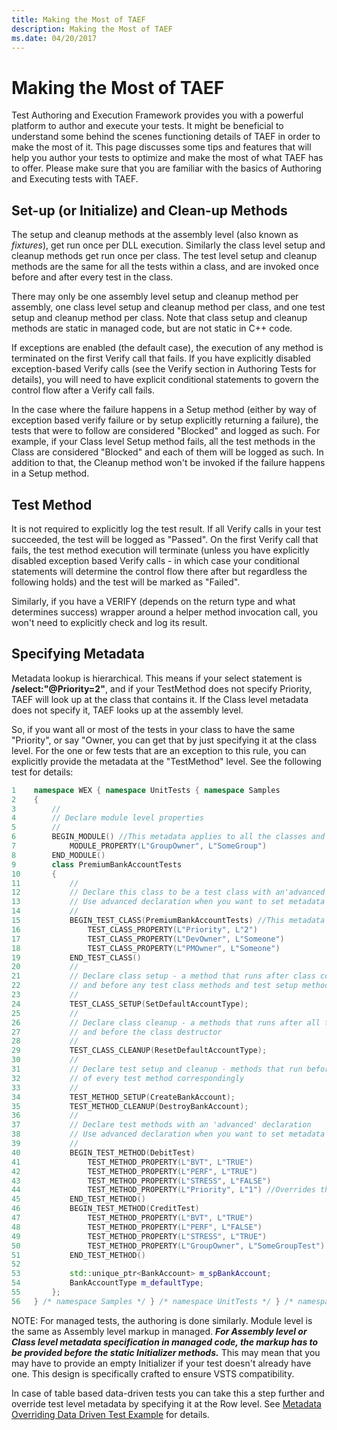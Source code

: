 ```yaml
---
title: Making the Most of TAEF
description: Making the Most of TAEF
ms.date: 04/20/2017
---
```


# Making the Most of TAEF


Test Authoring and Execution Framework provides you with a powerful platform to author and execute your tests. It might be beneficial to understand some behind the scenes functioning details of TAEF in order to make the most of it. This page discusses some tips and features that will help you author your tests to optimize and make the most of what TAEF has to offer. Please make sure that you are familiar with the basics of Authoring and Executing tests with TAEF.

## <span id="Set-up__or_Initialize__and_Clean-up_Methods"></span><span id="set-up__or_initialize__and_clean-up_methods"></span><span id="SET-UP__OR_INITIALIZE__AND_CLEAN-UP_METHODS"></span>Set-up (or Initialize) and Clean-up Methods


The setup and cleanup methods at the assembly level (also known as *fixtures*), get run once per DLL execution. Similarly the class level setup and cleanup methods get run once per class. The test level setup and cleanup methods are the same for all the tests within a class, and are invoked once before and after every test in the class.

There may only be one assembly level setup and cleanup method per assembly, one class level setup and cleanup method per class, and one test setup and cleanup method per class. Note that class setup and cleanup methods are static in managed code, but are not static in C++ code.

If exceptions are enabled (the default case), the execution of any method is terminated on the first Verify call that fails. If you have explicitly disabled exception-based Verify calls (see the Verify section in Authoring Tests for details), you will need to have explicit conditional statements to govern the control flow after a Verify call fails.

In the case where the failure happens in a Setup method (either by way of exception based verify failure or by setup explicitly returning a failure), the tests that were to follow are considered "Blocked" and logged as such. For example, if your Class level Setup method fails, all the test methods in the Class are considered "Blocked" and each of them will be logged as such. In addition to that, the Cleanup method won't be invoked if the failure happens in a Setup method.

## <span id="Test_Method"></span><span id="test_method"></span><span id="TEST_METHOD"></span>Test Method


It is not required to explicitly log the test result. If all Verify calls in your test succeeded, the test will be logged as "Passed". On the first Verify call that fails, the test method execution will terminate (unless you have explicitly disabled exception based Verify calls - in which case your conditional statements will determine the control flow there after but regardless the following holds) and the test will be marked as "Failed".

Similarly, if you have a VERIFY (depends on the return type and what determines success) wrapper around a helper method invocation call, you won't need to explicitly check and log its result.

## <span id="Specifying_Metadata"></span><span id="specifying_metadata"></span><span id="SPECIFYING_METADATA"></span>Specifying Metadata


Metadata lookup is hierarchical. This means if your select statement is **/select:"@Priority=2"**, and if your TestMethod does not specify Priority, TAEF will look up at the class that contains it. If the Class level metadata does not specify it, TAEF looks up at the assembly level.

So, if you want all or most of the tests in your class to have the same "Priority", or say "Owner, you can get that by just specifying it at the class level. For the one or few tests that are an exception to this rule, you can explicitly provide the metadata at the "TestMethod" level. See the following test for details:

```cpp
1    namespace WEX { namespace UnitTests { namespace Samples
2    {
3        //
4        // Declare module level properties
5        //
6        BEGIN_MODULE() //This metadata applies to all the classes and tests in this module or assembly
7            MODULE_PROPERTY(L"GroupOwner", L"SomeGroup")
8        END_MODULE()
9        class PremiumBankAccountTests
10       {
11           //
12           // Declare this class to be a test class with an'advanced' declaration
13           // Use advanced declaration when you want to set metadata on the class
14           //
15           BEGIN_TEST_CLASS(PremiumBankAccountTests) //This metadata applies to all the test in this class
16               TEST_CLASS_PROPERTY(L"Priority", L"2")
17               TEST_CLASS_PROPERTY(L"DevOwner", L"Someone")
18               TEST_CLASS_PROPERTY(L"PMOwner", L"Someone")
19           END_TEST_CLASS()
20           //
21           // Declare class setup - a method that runs after class constructor
22           // and before any test class methods and test setup method
23           //
24           TEST_CLASS_SETUP(SetDefaultAccountType);
25           //
26           // Declare class cleanup - a methods that runs after all the class test methods and test setup method
27           // and before the class destructor
28           //
29           TEST_CLASS_CLEANUP(ResetDefaultAccountType);
30           //
31           // Declare test setup and cleanup - methods that run before and after the execution
32           // of every test method correspondingly
33           //
34           TEST_METHOD_SETUP(CreateBankAccount);
35           TEST_METHOD_CLEANUP(DestroyBankAccount);
36           //
37           // Declare test methods with an 'advanced' declaration
38           // Use advanced declaration when you want to set metadata on the methods
39           //
40           BEGIN_TEST_METHOD(DebitTest)
41               TEST_METHOD_PROPERTY(L"BVT", L"TRUE")
42               TEST_METHOD_PROPERTY(L"PERF", L"TRUE")
43               TEST_METHOD_PROPERTY(L"STRESS", L"FALSE")
44               TEST_METHOD_PROPERTY(L"Priority", L"1") //Overrides the Class level Priority value
45           END_TEST_METHOD()
46           BEGIN_TEST_METHOD(CreditTest)
47               TEST_METHOD_PROPERTY(L"BVT", L"TRUE")
48               TEST_METHOD_PROPERTY(L"PERF", L"FALSE")
49               TEST_METHOD_PROPERTY(L"STRESS", L"TRUE")
50               TEST_METHOD_PROPERTY(L"GroupOwner", L"SomeGroupTest") //Overrides the GroupOwner specified at the Module level
51           END_TEST_METHOD()
52   
53           std::unique_ptr<BankAccount> m_spBankAccount;
54           BankAccountType m_defaultType;
55       };
56   } /* namespace Samples */ } /* namespace UnitTests */ } /* namespace WEX */
```

NOTE: For managed tests, the authoring is done similarly. Module level is the same as Assembly level markup in managed. ***For Assembly level or Class level metadata specification in managed code, the markup has to be provided before the static Initializer methods.*** This may mean that you may have to provide an empty Initializer if your test doesn't already have one. This design is specifically crafted to ensure VSTS compatibility.

In case of table based data-driven tests you can take this a step further and override test level metadata by specifying it at the Row level. See [Metadata Overriding Data Driven Test Example](metadata-overriding-data-driven-test-example.md) for details.

 

 





